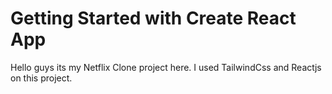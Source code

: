 # Getting Started with Create React App

Hello guys its my Netflix Clone project here. I used TailwindCss and Reactjs on this project.
